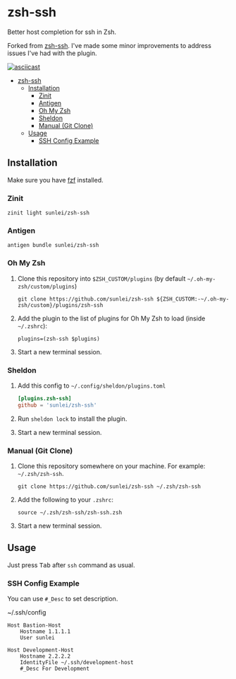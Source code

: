 # zsh-ssh

Better host completion for ssh in Zsh.

Forked from [zsh-ssh](https://github.com/sunlei/zsh-ssh). I've made some minor improvements to address issues I've had with the plugin.

[![asciicast](https://asciinema.org/a/381405.svg)](https://asciinema.org/a/381405)

- [zsh-ssh](#zsh-ssh)
  - [Installation](#installation)
    - [Zinit](#zinit)
    - [Antigen](#antigen)
    - [Oh My Zsh](#oh-my-zsh)
    - [Sheldon](#sheldon)
    - [Manual (Git Clone)](#manual-git-clone)
  - [Usage](#usage)
    - [SSH Config Example](#ssh-config-example)

## Installation

Make sure you have [fzf](https://github.com/junegunn/fzf) installed.

### Zinit

```shell
zinit light sunlei/zsh-ssh
```

### Antigen

```shell
antigen bundle sunlei/zsh-ssh
```

### Oh My Zsh

1. Clone this repository into `$ZSH_CUSTOM/plugins` (by default `~/.oh-my-zsh/custom/plugins`)

   ```shell
   git clone https://github.com/sunlei/zsh-ssh ${ZSH_CUSTOM:-~/.oh-my-zsh/custom}/plugins/zsh-ssh
   ```

2. Add the plugin to the list of plugins for Oh My Zsh to load (inside `~/.zshrc`):

   ```shell
   plugins=(zsh-ssh $plugins)
   ```

3. Start a new terminal session.

### Sheldon

1. Add this config to `~/.config/sheldon/plugins.toml`

   ```toml
   [plugins.zsh-ssh]
   github = 'sunlei/zsh-ssh'
   ```

2. Run `sheldon lock` to install the plugin.

3. Start a new terminal session.

### Manual (Git Clone)

1. Clone this repository somewhere on your machine. For example: `~/.zsh/zsh-ssh`.

   ```shell
   git clone https://github.com/sunlei/zsh-ssh ~/.zsh/zsh-ssh
   ```

2. Add the following to your `.zshrc`:

   ```shell
   source ~/.zsh/zsh-ssh/zsh-ssh.zsh
   ```

3. Start a new terminal session.

## Usage

Just press <kbd>Tab</kbd> after `ssh` command as usual.

### SSH Config Example

You can use `#_Desc` to set description.

~/.ssh/config

```text
Host Bastion-Host
    Hostname 1.1.1.1
    User sunlei

Host Development-Host
    Hostname 2.2.2.2
    IdentityFile ~/.ssh/development-host
    #_Desc For Development
```
